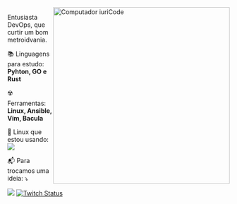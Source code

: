 <img src="https://raw.githubusercontent.com/MicaelliMedeiros/micaellimedeiros/master/image/computer-illustration.png" min-width="400px" max-width="400px" width="400px" align="right" alt="Computador iuriCode">

<p align="left"> 
  Entusiasta DevOps, que curtir um bom metroidvania.
</p>

<p align="left">
  📚 Linguagens para estudo: <strong>Pyhton, GO e Rust</strong>
</p>

<p align="left">
  ☢️ Ferramentas: <strong>Linux, Ansible, Vim, Bacula</strong>
</p>

<p align="left">
  🐧 Linux que estou usando: </br>
  <img src="https://img.shields.io/badge/manjaro-35BF5C?style=for-the-badge&logo=manjaro&logoColor=white">
</p>

<p align="left">
  📬 Para trocamos uma ideia: ⤵️
</p>

<p align="left">
  <a href="mailto:snydermacedo@gmail.com" alt="Gmail">
  <img src="https://img.shields.io/badge/-Gmail-FF0000?style=flat-square&labelColor=FF0000&logo=gmail&logoColor=white&link=mailto:snydermacedo@gmail.com" /></a>
  
  <a href="#" alt="Twitch">
  <img alt="Twitch Status" src="https://img.shields.io/twitch/status/snydermacedo?style=social"></a>
</p>
